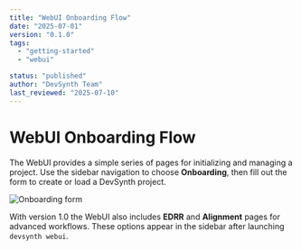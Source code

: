```yaml
---
title: "WebUI Onboarding Flow"
date: "2025-07-01"
version: "0.1.0"
tags:
  - "getting-started"
  - "webui"

status: "published"
author: "DevSynth Team"
last_reviewed: "2025-07-10"
---
```


# WebUI Onboarding Flow

The WebUI provides a simple series of pages for initializing and managing a project.
Use the sidebar navigation to choose **Onboarding**, then fill out the form to create
or load a DevSynth project.

![Onboarding form](webui-onboarding.png)

With version 1.0 the WebUI also includes **EDRR** and **Alignment** pages
for advanced workflows. These options appear in the sidebar after launching
`devsynth webui`.

